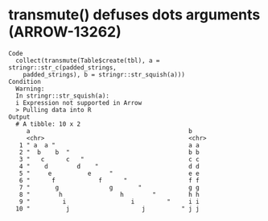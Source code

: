 # transmute() defuses dots arguments (ARROW-13262)

    Code
      collect(transmute(Table$create(tbl), a = stringr::str_c(padded_strings,
        padded_strings), b = stringr::str_squish(a)))
    Condition
      Warning:
      In stringr::str_squish(a): 
      i Expression not supported in Arrow
      > Pulling data into R
    Output
      # A tibble: 10 x 2
         a                                            b    
         <chr>                                        <chr>
       1 " a  a "                                     a a  
       2 "  b    b  "                                 b b  
       3 "   c      c   "                             c c  
       4 "    d        d    "                         d d  
       5 "     e          e     "                     e e  
       6 "      f            f      "                 f f  
       7 "       g              g       "             g g  
       8 "        h                h        "         h h  
       9 "         i                  i         "     i i  
      10 "          j                    j          " j j  

